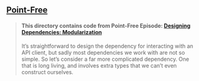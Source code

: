 ## [Point-Free](https://www.pointfree.co)

> #### This directory contains code from Point-Free Episode: [Designing Dependencies: Modularization](https://www.pointfree.co/episodes/ep112-designing-dependencies-reachability)
>
> It’s straightforward to design the dependency for interacting with an API client, but sadly most dependencies we work with are not so simple. So let’s consider a far more complicated dependency. One that is long living, and involves extra types that we can’t even construct ourselves.
